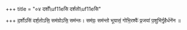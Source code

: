 +++
title = "०४ दर्शो\uf11eसि दर्शतो\uf11eसि"

+++
द॒र्शोऽसि॑ दर्श॒तोऽसि॒ सम॑ग्रोऽसि॒ सम॑न्तः। सम॑ग्रः॒ सम॑न्तो भूयासं॒ गोभि॒रश्वैः॑ प्र॒जया॑ प॒शुभि॑र्गृ॒हैर्धने॑न ॥